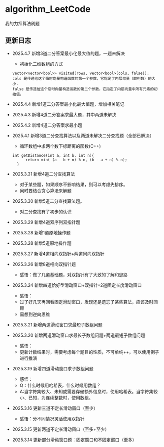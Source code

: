 # algorithm_LeetCode
我的力扣算法刷题

## 更新日志
* 2025.4.7 新增3道二分答案最小化最大值的题，一题未解决
  * 初始化二维数组的方式
  ```
  vector<vector<bool>> visited(rows, vector<bool>(cols, false));
  cols 是传递给这个临时向量构造函数的第一个参数，它指定了内层向量（即列数）的大小.  
  false 是传递给这个临时向量构造函数的第二个参数，它指定了内层向量中所有元素的初始值。
  ```
* 2025.4.4 新增1道二分答案最小化最大值题，增加相关笔记
* 2025.4.3 新增4道二分答案求最大题，其中两道未解决
* 2025.4.2 新增4道二分答案求最小题
* 2025.4.1 新增3道二分查找算法以及两道未解决二分查找题（全部已解决）
  * 循环数组中求两个数下标距离的函数(C++)
  ```
  int getDistance(int a, int b, int n){
        return min( (a - b + n) % n, (b - a + n) % n);
    }
  ```
  
  
* 2025.3.31 新增4道二分查找算法
  * 对于某些题，如果顺序不影响结果，则可以考虑先排序。
  * 同时要结合贪心算法来解题
* 2025.3.30 新增5道二分查找算法题。
  * 对二分查找有了初步的认识
* 2025.3.29 新增4道双序列双指针题
* 2025.3.28 新增1道原地操作题
* 2025.3.28 新增5道原地操作题
* 2025.3.27 新增4道相向双指针+两道同向双指针
* 2025.3.26 新增8道相向双指针题
    * 感悟：做了几道基础题，对双指针有了大致的了解和思路
* 2025.3.24 新增四道恰好型滑动窗口+双指针+2道固定长度滑动窗口
    * 感悟：
    * 过了好几天再回看固定滑动窗口，发现还是遗忘了某些算法，应该及时回顾
    * 需想到逆向思维
* 2025.3.21 新增两道滑动窗口求最短子数组问题
* 2025.3.20 新增两道滑动窗口求最长子数组问题+两道最短子数组问题
    * 感悟：
    * 更新计数结果时，需要考虑每个题目的性质，不可单纯++，可以使用例子进行推演
* 2025.3.19 新增四道滑动窗口求子数组问题
    * 感悟：
    * Q：什么时候用哈希表，什么时候用数组？
    * A:当字符集较大、未知或需要存储额外信息时，使用哈希表。当字符集较小、已知，为连续整数时，使用数组。
* 2025.3.16 更新三道不定长滑动窗口（至少）
    * 感悟：分不同情况灵活使用双指针
* 2025.3.15 更新两道不定长滑动窗口（至多+至少）
* 2025.3.14 更新部分滑动窗口题：固定窗口和不固定窗口（至多）
  

